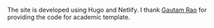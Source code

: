 The site is developed using Hugo and Netlify. I thank [Gautam Rao](https://scholar.harvard.edu/rao/home) for providing the code for academic template.
